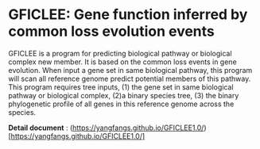 # GFICLEE: Gene function inferred by common loss evolution events


GFICLEE is a program for predicting biological pathway or biological complex new member. 
It is based on the common loss events in gene evolution. When input a gene set in same biological pathway, 
this program will scan all reference genome predict potential members of this pathway. 
This program requires tree inputs, (1) the gene set in same biological pathway or biological complex, 
(2)a binary species tree, (3) the binary phylogenetic profile of all genes in this reference genome across the species.



**Detail document** : (https://yangfangs.github.io/GFICLEE1.0/)[https://yangfangs.github.io/GFICLEE1.0/]